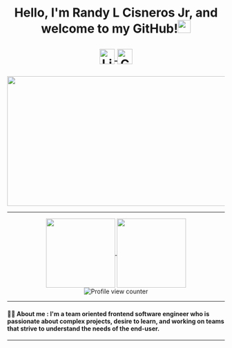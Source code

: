 <h1 align='center'>Hello, I'm Randy L Cisneros Jr, and welcome to my GitHub!<img width="30em" height="30em" src="https://media3.giphy.com/media/w1OBpBd7kJqHrJnJ13/giphy.gif?cid=ecf05e4759qv3wm96bf673k00mcbf1gmcog77vram7iajrsw&rid=giphy.gif&ct=s"/>
  <p>
   <a href="https://www.linkedin.com/in/randy-cisneros-17006a191/"> <img align="center" src="https://img.shields.io/badge/LinkedIn-0A66C2?style=for-the-badge&logo=linkedin&logoColor=white" alt="LinkedIn" height=35px href="Rlcisneros90@gmail.com"> <img align="center" src="https://img.shields.io/badge/Gmail-EA4335?style=for-the-badge&logo=gmail&logoColor=white" alt="Gmail" height=35px></a>
  </p>
</h1>

<div align="center">
  <img src="https://media.giphy.com/media/dWesBcTLavkZuG35MI/giphy.gif" width="600" height="300"/>
</div>

---
<div align="center">
  <a href="https://github.com/RandyGitProjects/github-readme-stats">
    <img align="center" height="160em" src="https://github-readme-stats.vercel.app/api?username=RandyGitProjects&show_icons=true&theme=tokyonight&hide_border=true"/>
  </a>
  <a href="https://github.com/RandyGitProjects/github-readme-stats">
    <img align="center" height="160em" src="https://github-readme-stats.vercel.app/api/top-langs/?username=RandyGitProjects&layout=compact&theme=tokyonight&hide_border=true"/>
  </a>
</div>

<div align="center">
  <img src="https://komarev.com/ghpvc/?username=RandyGitProjects&style=for-the-badge&theme=tokyonight" alt="Profile view counter"/>
</div>

---

#### :man_technologist: About me : I'm a team oriented frontend software engineer who is passionate about complex projects, desire to learn, and working on teams that strive to understand the needs of the end-user.


---

<!--
**RandyGitProjects/RandyGitProjects** is a ✨ _special_ ✨ repository because its `README.md` (this file) appears on your GitHub profile.

Here are some ideas to get you started:
![visitors](https://visitor-badge.glitch.me/badge?page_id=page.id)

- 🔭 I’m currently working on ...
- 🌱 I’m currently learning ...
- 👯 I’m looking to collaborate on ...
- 🤔 I’m looking for help with ...
- 💬 Ask me about ...
- 📫 How to reach me: ...
- 😄 Pronouns: ...
- ⚡ Fun fact: ...
-->



